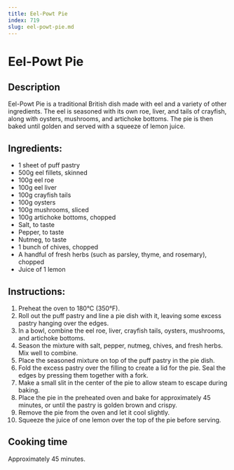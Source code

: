 ```yaml
---
title: Eel-Powt Pie
index: 719
slug: eel-powt-pie.md
---
```


# Eel-Powt Pie

## Description
Eel-Powt Pie is a traditional British dish made with eel and a variety of other ingredients. The eel is seasoned with its own roe, liver, and tails of crayfish, along with oysters, mushrooms, and artichoke bottoms. The pie is then baked until golden and served with a squeeze of lemon juice.

## Ingredients:
- 1 sheet of puff pastry
- 500g eel fillets, skinned
- 100g eel roe
- 100g eel liver
- 100g crayfish tails
- 100g oysters
- 100g mushrooms, sliced
- 100g artichoke bottoms, chopped
- Salt, to taste
- Pepper, to taste
- Nutmeg, to taste
- 1 bunch of chives, chopped
- A handful of fresh herbs (such as parsley, thyme, and rosemary), chopped
- Juice of 1 lemon

## Instructions:
1. Preheat the oven to 180°C (350°F).
2. Roll out the puff pastry and line a pie dish with it, leaving some excess pastry hanging over the edges.
3. In a bowl, combine the eel roe, liver, crayfish tails, oysters, mushrooms, and artichoke bottoms.
4. Season the mixture with salt, pepper, nutmeg, chives, and fresh herbs. Mix well to combine.
5. Place the seasoned mixture on top of the puff pastry in the pie dish.
6. Fold the excess pastry over the filling to create a lid for the pie. Seal the edges by pressing them together with a fork.
7. Make a small slit in the center of the pie to allow steam to escape during baking.
8. Place the pie in the preheated oven and bake for approximately 45 minutes, or until the pastry is golden brown and crispy.
9. Remove the pie from the oven and let it cool slightly.
10. Squeeze the juice of one lemon over the top of the pie before serving.

## Cooking time
Approximately 45 minutes.